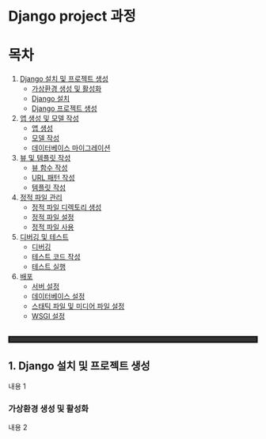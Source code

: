 <style>
hr {
  height: 8px;
  border: solid;
  background-color: #333;
}
</style>

# Django project 과정

# 목차

1. [Django 설치 및 프로젝트 생성][1]
   - [가상환경 생성 및 활성화][11]
   - [Django 설치][12]
   - [Django 프로젝트 생성][13]
2. [앱 생성 및 모델 작성][2]
   - [앱 생성][21]
   - [모델 작성][22]
   - [데이터베이스 마이그레이션][23]
3. [뷰 및 템플릿 작성][3]
   - [뷰 함수 작성][31]
   - [URL 패턴 작성][32]
   - [템플릿 작성][33]
4. [정적 파일 관리][4]
   - [정적 파일 디렉토리 생성][41]
   - [정적 파일 설정][42]
   - [정적 파일 사용][43]
5. [디버깅 및 테스트][5]
   - [디버깅][51]
   - [테스트 코드 작성][52]
   - [테스트 실행][53]
6. [배포][6]
   - [서버 설정][61]
   - [데이터베이스 설정][62]
   - [스태틱 파일 및 미디어 파일 설정][63]
   - [WSGI 설정][64]
<br><br>
<hr>

## 1. Django 설치 및 프로젝트 생성

내용 1

### 가상환경 생성 및 활성화

내용 2

[1]: #Django-설치-및-프로젝트-생성
[11]: #가상환경-생성-및-활성화
[12]: #Django-설치
[13]: #Django-프로젝트-생성
[2]: #앱-생성-및-모델-작성
[21]: #앱-생성
[22]: #모델-작성
[23]: #데이터베이스-마이그레이션
[3]: #뷰-및-템플릿-작성
[31]: #뷰-함수-작성
[32]: #URL-패턴-작성
[33]: #템플릿-작성
[4]: #정적-파일-관리
[41]: #정적-파일-디렉토리-생성
[42]: #정적-파일-설정
[43]: #정적-파일-사용
[5]: #디버깅-및-테스트
[51]: #디버깅
[52]: #테스트-코드-작성
[53]: #테스트-실행
[6]: #배포
[61]: #서버-설정
[62]: #데이터베이스-설정
[63]: #스태틱-파일-및-미디어-파일-설정
[64]: #WSGI-설정
